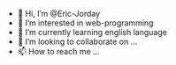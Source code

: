 - 👋 Hi, I’m @Eric-Jorday
- 👀 I’m interested in web-programming
- 🌱 I’m currently learning english language
- 💞️ I’m looking to collaborate on ...
- 📫 How to reach me ...

<!---
Eric-Jorday/Eric-Jorday is a ✨ special ✨ repository because its `README.md` (this file) appears on your GitHub profile.
You can click the Preview link to take a look at your changes.
--->
